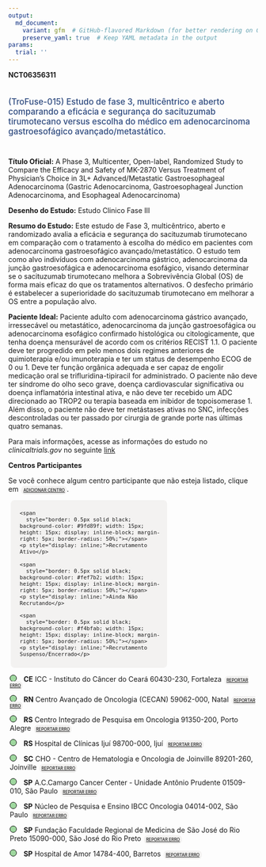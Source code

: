 ```yaml
---
output: 
  md_document:
    variant: gfm  # GitHub-flavored Markdown (for better rendering on GitHub)
    preserve_yaml: true  # Keep YAML metadata in the output
params:
  trial: ''
---
```


<script async src="https://scripts.simpleanalyticscdn.com/latest.js"></script>

**NCT06356311**

<div style="padding: 5px 5px 5px 0px; font-size: 1.20em; font-weight: 500; color: #2E4A7F; text-align: left; margin-bottom: 20px">

(TroFuse-015) Estudo de fase 3, multicêntrico e aberto comparando a
eficácia e segurança do sacituzumab tirumotecano versus escolha do
médico em adenocarcinoma gastroesofágico avançado/metastático.

</div>

**Título Oficial:** A Phase 3, Multicenter, Open-label, Randomized Study
to Compare the Efficacy and Safety of MK-2870 Versus Treatment of
Physician’s Choice in 3L+ Advanced/Metastatic Gastroesophageal
Adenocarcinoma (Gastric Adenocarcinoma, Gastroesophageal Junction
Adenocarcinoma, and Esophageal Adenocarcinoma)

**Desenho do Estudo:** Estudo Clinico Fase III

**Resumo do Estudo:** Este estudo de Fase 3, multicêntrico, aberto e
randomizado avalia a eficácia e segurança do sacituzumab tirumotecano em
comparação com o tratamento à escolha do médico em pacientes com
adenocarcinoma gastroesofágico avançado/metastático. O estudo tem como
alvo indivíduos com adenocarcinoma gástrico, adenocarcinoma da junção
gastroesofágica e adenocarcinoma esofágico, visando determinar se o
sacituzumab tirumotecano melhora a Sobrevivência Global (OS) de forma
mais eficaz do que os tratamentos alternativos. O desfecho primário é
estabelecer a superioridade do sacituzumab tirumotecano em melhorar a OS
entre a população alvo.

**Paciente Ideal:** Paciente adulto com adenocarcinoma gástrico
avançado, irressecável ou metastático, adenocarcinoma da junção
gastroesofágica ou adenocarcinoma esofágico confirmado histológica ou
citologicamente, que tenha doença mensurável de acordo com os critérios
RECIST 1.1. O paciente deve ter progredido em pelo menos dois regimes
anteriores de quimioterapia e/ou imunoterapia e ter um status de
desempenho ECOG de 0 ou 1. Deve ter função orgânica adequada e ser capaz
de engolir medicação oral se trifluridina-tipiracil for administrado. O
paciente não deve ter síndrome do olho seco grave, doença cardiovascular
significativa ou doença inflamatória intestinal ativa, e não deve ter
recebido um ADC direcionado ao TROP2 ou terapia baseada em inibidor de
topoisomerase 1. Além disso, o paciente não deve ter metástases ativas
no SNC, infecções descontroladas ou ter passado por cirurgia de grande
porte nas últimas quatro semanas.

Para mais informações, acesse as informações do estudo no
*clinicaltrials.gov* no seguinte
[link](https://clinicaltrials.gov/ct2/show/NCT06356311)

**Centros Participantes**

Se você conhece algum centro participante que não esteja listado, clique
em
<span style="color: #2E4A7F; margin-left: 2px; padding: 4px; background-color: #f3f2f1; border-radius: 8px; font-weight: 500; font-size: 0.6em"><a
href="https://cancertrialsbr.shinyapps.io/formsapp?study_nct_id=NCT06356311&amp;location_id=N%2FA&amp;location_full_name=N%2FA&amp;form_type=Adicionar%20Centro"
target="_blank">ADICIONAR CENTRO</a></span>.

<div style="margin-bottom: 8px; margin-left: 5px; padding: 8px; max-width: 300px; background-color: #f3f2f1; border-radius: 8px; font-size: 0.9em">

<div style="margin-left: 10px;">

    <span 
      style="border: 0.5px solid black; background-color: #9fd89f; width: 15px; height: 15px; display: inline-block; margin-right: 5px; border-radius: 50%;"></span>
    <p style="display: inline;">Recrutamento Ativo</p>

</div>

<div style="margin-left: 10px;">

    <span 
      style="border: 0.5px solid black; background-color: #fef7b2; width: 15px; height: 15px; display: inline-block; margin-right: 5px; border-radius: 50%;"></span>
    <p style="display: inline;">Ainda Não Recrutando</p>

</div>

<div style="margin-left: 10px;">

    <span 
      style="border: 0.5px solid black; background-color: #f4bfab; width: 15px; height: 15px; display: inline-block; margin-right: 5px; border-radius: 50%;"></span>
    <p style="display: inline;">Recrutamento Suspenso/Encerrado</p>

</div>

</div>

<div style="margin: 3px;">

<span style="border: 0.5px solid black; display: inline-block; width: 12px; height: 12px; border-radius: 50%; margin-right: 10px; padding-bottom: 0px; background-color: #9fd89f;"></span>
<b>CE</b> ICC - Instituto do Câncer do Ceará 60430-230, Fortaleza
<span style="color: #2E4A7F; margin-left: 2px; padding: 4px; background-color: #f3f2f1; border-radius: 8px; font-weight: 500; font-size: 0.6em"><a
href="https://cancertrialsbr.shinyapps.io/formsapp?study_nct_id=NCT06356311&amp;location_id=CENTRODEPESQUISACLINICADOINSTITUTODOCANCERDOCEARASITE0405FORTALEZACEARA60430235BRAZIL&amp;location_full_name=ICC%20-%20Instituto%20do%20C%C3%A2ncer%20do%20Cear%C3%A1%2C%2060430-230%2C%20Fortaleza&amp;form_type=Reportar%20Erro"
target="_blank">REPORTAR ERRO</a></span>

</div>

<div style="margin: 3px;">

<span style="border: 0.5px solid black; display: inline-block; width: 12px; height: 12px; border-radius: 50%; margin-right: 10px; padding-bottom: 0px; background-color: #9fd89f;"></span>
<b>RN</b> Centro Avançado de Oncologia (CECAN) 59062-000, Natal
<span style="color: #2E4A7F; margin-left: 2px; padding: 4px; background-color: #f3f2f1; border-radius: 8px; font-weight: 500; font-size: 0.6em"><a
href="https://cancertrialsbr.shinyapps.io/formsapp?study_nct_id=NCT06356311&amp;location_id=LIGANORTERIOGRANDENSECONTRAOCANCERCENTRODEPESQUISACLINICASITE0406NATALRIOGRANDEDONORTE59075740BRAZIL&amp;location_full_name=Centro%20Avan%C3%A7ado%20de%20Oncologia%20%28CECAN%29%2C%2059062-000%2C%20Natal&amp;form_type=Reportar%20Erro"
target="_blank">REPORTAR ERRO</a></span>

</div>

<div style="margin: 3px;">

<span style="border: 0.5px solid black; display: inline-block; width: 12px; height: 12px; border-radius: 50%; margin-right: 10px; padding-bottom: 0px; background-color: #9fd89f;"></span>
<b>RS</b> Centro Integrado de Pesquisa em Oncologia 91350-200, Porto
Alegre
<span style="color: #2E4A7F; margin-left: 2px; padding: 4px; background-color: #f3f2f1; border-radius: 8px; font-weight: 500; font-size: 0.6em"><a
href="https://cancertrialsbr.shinyapps.io/formsapp?study_nct_id=NCT06356311&amp;location_id=HOSPITALNOSSASENHORADACONCEICAOCENTROINTEGRADODEPESQUISAEMONCOLOGIASITE0400PORTOALEGRERIOGRANDEDOSUL91350200BRAZIL&amp;location_full_name=Centro%20Integrado%20de%20Pesquisa%20em%20Oncologia%2C%2091350-200%2C%20Porto%20Alegre&amp;form_type=Reportar%20Erro"
target="_blank">REPORTAR ERRO</a></span>

</div>

<div style="margin: 3px;">

<span style="border: 0.5px solid black; display: inline-block; width: 12px; height: 12px; border-radius: 50%; margin-right: 10px; padding-bottom: 0px; background-color: #9fd89f;"></span>
<b>RS</b> Hospital de Clínicas Ijuí 98700-000, Ijuí
<span style="color: #2E4A7F; margin-left: 2px; padding: 4px; background-color: #f3f2f1; border-radius: 8px; font-weight: 500; font-size: 0.6em"><a
href="https://cancertrialsbr.shinyapps.io/formsapp?study_nct_id=NCT06356311&amp;location_id=HOSPITALDECARIDADEDEIJUISITE0412IJUIRIOGRANDEDOSUL98700000BRAZIL&amp;location_full_name=Hospital%20de%20Cl%C3%ADnicas%20Iju%C3%AD%2C%2098700-000%2C%20Iju%C3%AD&amp;form_type=Reportar%20Erro"
target="_blank">REPORTAR ERRO</a></span>

</div>

<div style="margin: 3px;">

<span style="border: 0.5px solid black; display: inline-block; width: 12px; height: 12px; border-radius: 50%; margin-right: 10px; padding-bottom: 0px; background-color: #9fd89f;"></span>
<b>SC</b> CHO - Centro de Hematologia e Oncologia de Joinville
89201-260, Joinville
<span style="color: #2E4A7F; margin-left: 2px; padding: 4px; background-color: #f3f2f1; border-radius: 8px; font-weight: 500; font-size: 0.6em"><a
href="https://cancertrialsbr.shinyapps.io/formsapp?study_nct_id=NCT06356311&amp;location_id=CENTRODEHEMATOLOGIAEONCOLOGIASITE0404JOINVILLESANTACATARINA89202050BRAZIL&amp;location_full_name=CHO%20-%20Centro%20de%20Hematologia%20e%20Oncologia%20de%20Joinville%2C%2089201-260%2C%20Joinville&amp;form_type=Reportar%20Erro"
target="_blank">REPORTAR ERRO</a></span>

</div>

<div style="margin: 3px;">

<span style="border: 0.5px solid black; display: inline-block; width: 12px; height: 12px; border-radius: 50%; margin-right: 10px; padding-bottom: 0px; background-color: #9fd89f;"></span>
<b>SP</b> A.C.Camargo Cancer Center - Unidade Antônio Prudente
01509-010, São Paulo
<span style="color: #2E4A7F; margin-left: 2px; padding: 4px; background-color: #f3f2f1; border-radius: 8px; font-weight: 500; font-size: 0.6em"><a
href="https://cancertrialsbr.shinyapps.io/formsapp?study_nct_id=NCT06356311&amp;location_id=ACCAMARGOCANCERCENTERSITE0409SAOPAULO01509010BRAZIL&amp;location_full_name=A.C.Camargo%20Cancer%20Center%20-%20Unidade%20Ant%C3%B4nio%20Prudente%2C%2001509-010%2C%20S%C3%A3o%20Paulo&amp;form_type=Reportar%20Erro"
target="_blank">REPORTAR ERRO</a></span>

</div>

<div style="margin: 3px;">

<span style="border: 0.5px solid black; display: inline-block; width: 12px; height: 12px; border-radius: 50%; margin-right: 10px; padding-bottom: 0px; background-color: #9fd89f;"></span>
<b>SP</b> Núcleo de Pesquisa e Ensino IBCC Oncologia 04014-002, São
Paulo
<span style="color: #2E4A7F; margin-left: 2px; padding: 4px; background-color: #f3f2f1; border-radius: 8px; font-weight: 500; font-size: 0.6em"><a
href="https://cancertrialsbr.shinyapps.io/formsapp?study_nct_id=NCT06356311&amp;location_id=IBCCNUCLEODEPESQUISAEENSINOSITE0402SAOPAULO04014012BRAZIL&amp;location_full_name=N%C3%BAcleo%20de%20Pesquisa%20e%20Ensino%20IBCC%20Oncologia%2C%2004014-002%2C%20S%C3%A3o%20Paulo&amp;form_type=Reportar%20Erro"
target="_blank">REPORTAR ERRO</a></span>

</div>

<div style="margin: 3px;">

<span style="border: 0.5px solid black; display: inline-block; width: 12px; height: 12px; border-radius: 50%; margin-right: 10px; padding-bottom: 0px; background-color: #9fd89f;"></span>
<b>SP</b> Fundação Faculdade Regional de Medicina de São José do Rio
Preto 15090-000, São José do Rio Preto
<span style="color: #2E4A7F; margin-left: 2px; padding: 4px; background-color: #f3f2f1; border-radius: 8px; font-weight: 500; font-size: 0.6em"><a
href="https://cancertrialsbr.shinyapps.io/formsapp?study_nct_id=NCT06356311&amp;location_id=FUNDACAOFACULDADEREGIONALDEMEDICINADESAOJOSEDORIOPRETOSITE0411SAOJOSEDORIOPRETOSAOPAULO15090000BRAZIL&amp;location_full_name=Funda%C3%A7%C3%A3o%20Faculdade%20Regional%20de%20Medicina%20de%20S%C3%A3o%20Jos%C3%A9%20do%20Rio%20Preto%2C%2015090-000%2C%20S%C3%A3o%20Jos%C3%A9%20do%20Rio%20Preto&amp;form_type=Reportar%20Erro"
target="_blank">REPORTAR ERRO</a></span>

</div>

<div style="margin: 3px;">

<span style="border: 0.5px solid black; display: inline-block; width: 12px; height: 12px; border-radius: 50%; margin-right: 10px; padding-bottom: 0px; background-color: #9fd89f;"></span>
<b>SP</b> Hospital de Amor 14784-400, Barretos
<span style="color: #2E4A7F; margin-left: 2px; padding: 4px; background-color: #f3f2f1; border-radius: 8px; font-weight: 500; font-size: 0.6em"><a
href="https://cancertrialsbr.shinyapps.io/formsapp?study_nct_id=NCT06356311&amp;location_id=FUNDACAOPIOXIIHOSPITALDECANCERDEBARRETOSUNIDADEDEPESQUISACLINICASITE0401BARRETOSSAOPAULO14784400BRAZIL&amp;location_full_name=Hospital%20de%20Amor%2C%2014784-400%2C%20Barretos&amp;form_type=Reportar%20Erro"
target="_blank">REPORTAR ERRO</a></span>

</div>
